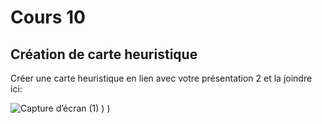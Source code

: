 # Cours 10
## Création de carte heuristique
Créer une carte heuristique en lien avec votre présentation 2 et la joindre ici: 



![Capture d’écran (1)](https://user-images.githubusercontent.com/112189294/208458274-84de1a16-b0f3-4719-9a86-3afb75709032.png)
)
)
